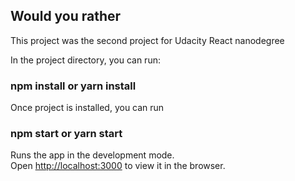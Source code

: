 ## Would you rather
This project was the second project for Udacity React nanodegree 


In the project directory, you can run:

### npm install or yarn install

Once project is installed, you can run 
### npm start or yarn start

Runs the app in the development mode.<br />
Open [http://localhost:3000](http://localhost:3000) to view it in the browser.

